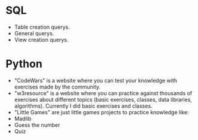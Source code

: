 # SQL
- Table creation querys.
- General querys.
- View creation querys.

# Python
- "CodeWars" is a website where you can test your knowledge with exercises made by the community.
- "w3resource" is a website where you can practice against thousands of exercises about different topics (basic exercises, classes, data libraries, algorithms). Currently I did basic exercises and classes.
- "Little Games" are just little games projects to practice knowledge like:
 - Madlib
 - Guess the number
 - Quiz

